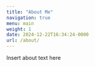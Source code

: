 ```yaml
---
title: "About Me"
navigation: true
menu: main
weight: 1
date: 2024-12-22T16:34:24-0000
url: /about/
---
```

Insert about text here
